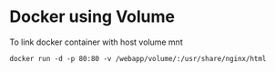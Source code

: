 # Docker using Volume
To link docker container with host volume mnt
```docker
docker run -d -p 80:80 -v /webapp/volume/:/usr/share/nginx/html
```
